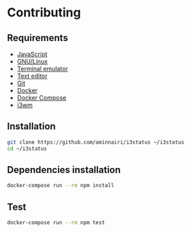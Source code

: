 # Contributing

## Requirements

- [JavaScript](https://developer.mozilla.org/fr/docs/Web/JavaScript)
- [GNU/Linux](https://en.wikipedia.org/wiki/Linux)
- [Terminal emulator](https://en.wikipedia.org/wiki/Terminal_emulator)
- [Text editor](https://en.wikipedia.org/wiki/Text_editor)
- [Git](https://git-scm.com/)
- [Docker](https://www.docker.com/)
- [Docker Compose](https://docs.docker.com/compose/)
- [i3wm](https://i3wm.org/)

## Installation

```bash
git clone https://github.com/aminnairi/i3status ~/i3status
cd ~/i3status
```

## Dependencies installation

```bash
docker-compose run --rm npm install
```

## Test

```bash
docker-compose run --rm npm test
```
